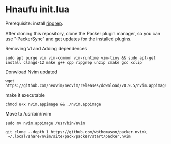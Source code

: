 # Hnaufu init.lua

Prerequisite: install [ripgrep](https://github.com/BurntSushi/ripgrep).

After cloning this repository, clone the Packer plugin manager, so you can use ":PackerSync" and get updates for the installed plugins.

Removing VI and Adding dependences
```shell
sudo apt purge vim vim-common vim-runtime vim-tiny && sudo apt-get install clangd-12 make g++ cpp ripgrep unzip cmake gcc xclip
```
Donwload Nvim updated
```shell
wget https://github.com/neovim/neovim/releases/download/v0.9.5/nvim.appimage
```
make it executable
```shell
chmod u+x nvim.appimage && ./nvim.appimage
```
Move to /usr/bin/nvim
```shell
sudo mv nvim.appimage /usr/bin/nvim
```
```shell
git clone --depth 1 https://github.com/wbthomason/packer.nvim\
 ~/.local/share/nvim/site/pack/packer/start/packer.nvim
```

